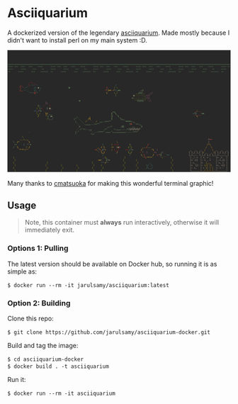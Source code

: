 # Asciiquarium

A dockerized version of the legendary
[asciiquarium](https://github.com/cmatsuoka/asciiquariu). Made mostly because I
didn't want to install perl on my main system :D.

<img src="screenshot.png" width="804">

Many thanks to [cmatsuoka](https://github.com/cmatsuoka) for making this
wonderful terminal graphic!

## Usage

> Note, this container must **always** run interactively, otherwise it will
> immediately exit.

### Options 1: Pulling

The latest version should be available on Docker hub, so running it is as simple
as:

```
$ docker run --rm -it jarulsamy/asciiquarium:latest
```

### Option 2: Building

Clone this repo:

```
$ git clone https://github.com/jarulsamy/asciiquarium-docker.git
```

Build and tag the image:

```
$ cd asciiquarium-docker
$ docker build . -t asciiquarium
```

Run it:

```
$ docker run --rm -it asciiquarium
```
